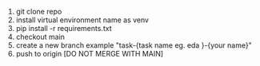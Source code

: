 1. git clone repo
2. install virtual environment name as venv
3. pip install -r requirements.txt
4. checkout main
5. create a new branch example "task-{task name eg. eda }-{your name}"
6. push to origin [DO NOT MERGE WITH MAIN]
   
